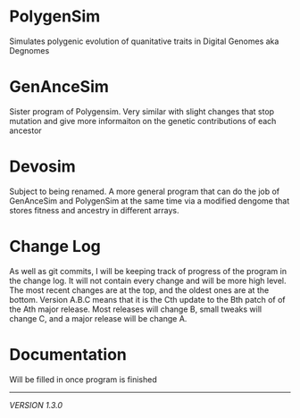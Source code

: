 # PolygenSim
Simulates polygenic evolution of quanitative traits in
Digital Genomes aka Degnomes

# GenAnceSim
Sister program of Polygensim.  Very similar with slight
changes that stop mutation and give more informaiton on the
genetic contributions of each ancestor

# Devosim
Subject to being renamed.  A more general program that can
do the job of GenAnceSim and PolygenSim at the same time via
a modified dengome that stores fitness and ancestry
in different arrays.

# Change Log
As well as git commits, I will be keeping track of progress
of the program in the change log.  It will not contain every
change and will be more high level.  The most recent changes
are at the top, and the oldest ones are at the bottom.
Version A.B.C means that it is the Cth update to the Bth
patch of of the Ath major release.  Most releases will change
B, small tweaks will change C, and a major release will be
change A.

# Documentation
Will be filled in once program is finished

_______________
*VERSION 1.3.0*